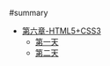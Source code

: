 #summary
* [第六章-HTML5+CSS3](chapter6_HTML5+CSS3.md)
	* [第一天](chapter6_HTML5+CSS3/HTML5+CSS3_day01.md) 
	* [第二天](chapter6_HTML5+CSS3/HTML5+CSS3_day02.md)
